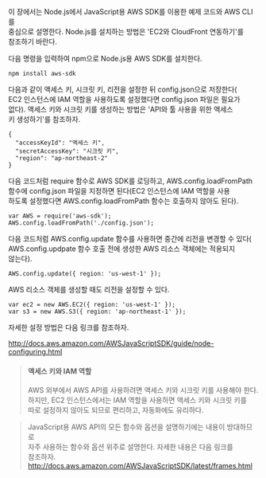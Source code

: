 이 장에서는 Node.js에서 JavaScript용 AWS SDK를 이용한 예제 코드와 AWS CLI를  
중심으로 설명한다. Node.js를 설치하는 방법은 'EC2와 CloudFront 연동하기'를  
참조하기 바란다.   
  
다음 명령을 입력하여 npm으로 Node.js용 AWS SDK를 설치한다.    
```
npm install aws-sdk
```
  
다음과 같이 액세스 키, 시크릿 키, 리전을 설정한 뒤 config.json으로 저장한다(   
EC2 인스턴스에 IAM 역할을 사용하도록 설정했다면 config.json 파일은 필요가  
없다). 액세스 키와 시크릿 키를 생성하는 방법은 'API와 툴 사용을 위한 액세스  
키 생성하기'를 참조하자.  
```
{
  "accessKeyId": "액세스 키",
  "secretAccessKey": "시크릿 키",
  "region": "ap-northeast-2"
}
```
다음 코드처럼 require 함수로 AWS SDK를 로딩하고, AWS.config.loadFromPath   
함수에 config.json 파일을 지정하면 된다(EC2 인스턴스에 IAM 역할을 사용  
하도록 설정했다면 AWS.config.loadFromPath 함수는 호출하지 않아도 된다).  

```
var AWS = require('aws-sdk');
AWS.config.loadFromPath('./config.json');
```
  
다음 코드처럼 AWS.config.update 함수를 사용하면 중간에 리전을 변경할 수 있다(  
AWS.config.updpate 함수 호출 전에 생성한 AWS 리소스 객체에는 적용되지   
않는다).   
```
AWS.config.update({ region: 'us-west-1' });
```
AWS 리소스 객체를 생성할 때도 리전을 설정할 수 있다.  
```
var ec2 = new AWS.EC2({ region: 'us-west-1' });
var s3 = new AWS.S3({ region: 'ap-northeast-1' });
```

자세한 설정 방법은 다음 링크를 참조하자.   
  
http://docs.aws.amazon.com/AWSJavaScriptSDK/guide/node-configuring.html  
  
> #### 액세스 키와 IAM 역할   
> AWS 외부에서 AWS API를 사용하려면 액세스 키와 시크릿 키를 사용해야 한다.   
> 하지만, EC2 인스턴스에서는 IAM 역할을 사용하면 액세스 키와 시크릿 키를   
> 따로 설정하지 않아도 되므로 편리하고, 자동화에도 유리하다.   

> JavaScript용 AWS API의 모든 함수와 옵션을 설명하기에는 내용이 방대하므로  
> 자주 사용하는 함수와 옵션 위주로 설명한다. 자세한 내용은 다음 링크를  
> 참조하자.   
> http://docs.aws.amazon.com/AWSJavaScriptSDK/latest/frames.html  














